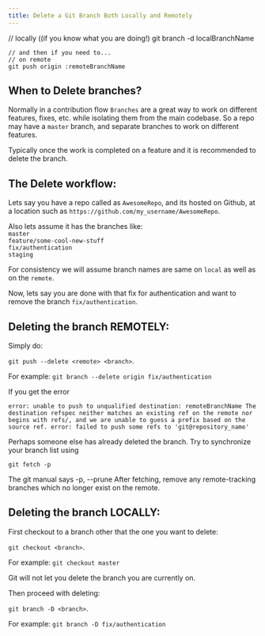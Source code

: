 ```yaml
---
title: Delete a Git Branch Both Locally and Remotely
---
```

// locally ((if you know what you are doing!)
    git branch -d localBranchName

    // and then if you need to...
    // on remote
    git push origin :remoteBranchName

## When to Delete branches?

Normally in a contribution flow `Branches` are a great way to work on different features, fixes, etc. while isolating them from the main codebase. So a repo may have a `master` branch, and separate branches to work on different features.

Typically once the work is completed on a feature and it is recommended to delete the branch.

## The Delete workflow:

Lets say you have a repo called as `AwesomeRepo`, and its hosted on Github, at a location such as `https://github.com/my_username/AwesomeRepo`.

Also lets assume it has the branches like:  
`master`  
`feature/some-cool-new-stuff`  
`fix/authentication`  
`staging`

For consistency we will assume branch names are same on `local` as well as on the `remote`.

Now, lets say you are done with that fix for authentication and want to remove the branch `fix/authentication`.

## Deleting the branch REMOTELY:

Simply do:

`git push --delete <remote> <branch>`.

For example: `git branch --delete origin fix/authentication`

If you get the error

    error: unable to push to unqualified destination: remoteBranchName The destination refspec neither matches an existing ref on the remote nor begins with refs/, and we are unable to guess a prefix based on the source ref. error: failed to push some refs to 'git@repository_name'

Perhaps someone else has already deleted the branch. Try to synchronize your branch list using

    git fetch -p

The git manual says -p, --prune After fetching, remove any remote-tracking branches which no longer exist on the remote.

## Deleting the branch LOCALLY:

First checkout to a branch other that the one you want to delete:

`git checkout <branch>`.

For example: `git checkout master`

Git will not let you delete the branch you are currently on.

Then proceed with deleting:

`git branch -D <branch>`.

For example: `git branch -D fix/authentication`